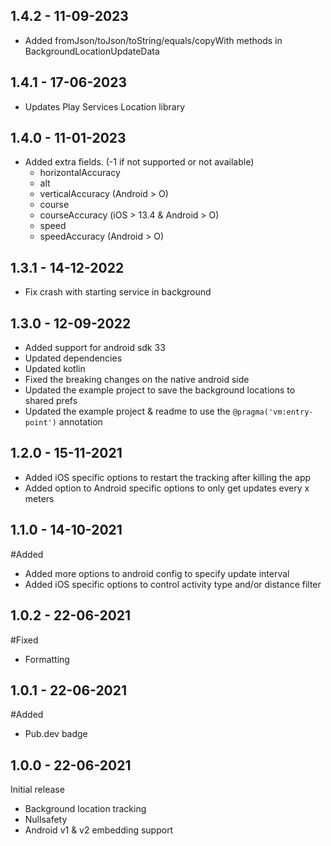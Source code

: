 ## 1.4.2 - 11-09-2023
- Added fromJson/toJson/toString/equals/copyWith methods in BackgroundLocationUpdateData
  
## 1.4.1 - 17-06-2023
- Updates Play Services Location library
  
## 1.4.0 - 11-01-2023
- Added extra fields. (-1 if not supported or not available)
    - horizontalAccuracy
    - alt
    - verticalAccuracy (Android > O)
    - course
    - courseAccuracy (iOS > 13.4 & Android > O)
    - speed
    - speedAccuracy (Android > O)

## 1.3.1 - 14-12-2022
- Fix crash with starting service in background

## 1.3.0 - 12-09-2022
- Added support for android sdk 33
- Updated dependencies
- Updated kotlin
- Fixed the breaking changes on the native android side
- Updated the example project to save the background locations to shared prefs
- Updated the example project & readme to use the `@pragma('vm:entry-point')` annotation

## 1.2.0 - 15-11-2021
- Added iOS specific options to restart the tracking after killing the app
- Added option to Android specific options to only get updates every x meters

## 1.1.0 - 14-10-2021
#Added
- Added more options to android config to specify update interval
- Added iOS specific options to control activity type and/or distance filter

## 1.0.2 - 22-06-2021
#Fixed
- Formatting

## 1.0.1 - 22-06-2021
#Added
- Pub.dev badge

## 1.0.0 - 22-06-2021
Initial release
- Background location tracking
- Nullsafety
- Android v1 & v2 embedding support
